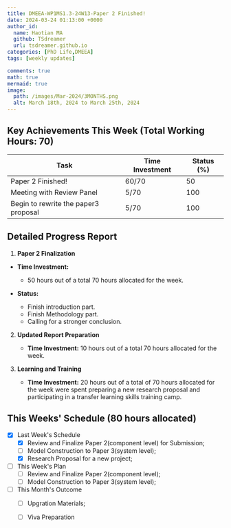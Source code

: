 ```yaml
---
title: DMEEA-WP1MS1.3-24W13-Paper 2 Finished!
date: 2024-03-24 01:13:00 +0000
author_id:
  name: Haotian MA
  github: TSdreamer
  url: tsdreamer.github.io
categories: [PhD Life,DMEEA]
tags: [weekly updates]

comments: true
math: true
mermaid: true
image:
  path: /images/Mar-2024/3MONTHS.png
  alt: March 18th, 2024 to March 25th, 2024
---
```



## Key Achievements This Week (Total Working Hours: 70)

| Task                                | Time Investment | Status (%) |
|-------------------------------------|-----------------|------------|
| Paper 2 Finished!                   | 60/70           | 50         |
| Meeting with Review Panel           | 5/70            | 100        |
| Begin to rewrite the paper3 proposal| 5/70            | 100        |


## Detailed Progress Report

1. **Paper 2 Finalization**
- **Time Investment:** 
  - 50 hours out of a total 70 hours allocated for the week.

- **Status:** 
  - Finish introduction part.
  - Finish Methodology part.
  - Calling for a stronger conclusion.


2. **Updated Report Preparation**
   - **Time Investment:** 10 hours out of a total 70 hours allocated for the week.

3. **Learning and Training**
   - **Time Investment:**  20 hours out of a total of 70 hours allocated for the week were spent preparing a new research proposal and participating in a transfer learning skills training camp.

## This Weeks' Schedule (80 hours allocated)

- [x] Last Week's Schedule
  + [x] Review and Finalize Paper 2(component level) for Submission;
  + [ ] Model Construction to Paper 3(system level);
  + [x] Research Proposal for a new project;

- [ ] This Week's Plan
  + [ ] Review and Finalize Paper 2(component level);
  + [ ] Model Construction to Paper 3(system level);

- [ ] This Month's Outcome
  + [ ] Upgration Materials;
  + [ ] Viva Preparation



